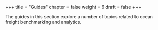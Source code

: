 +++
title = "Guides"
chapter = false
weight = 6
draft = false
+++

The guides in this section explore a number of topics related to ocean freight benchmarking and analytics.